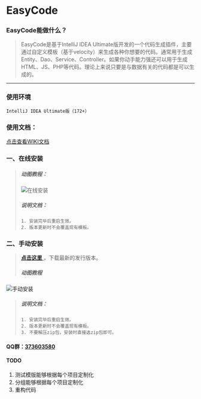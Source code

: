 # EasyCode

### EasyCode能做什么？

> EasyCode是基于IntelliJ IDEA Ultimate版开发的一个代码生成插件，主要通过自定义模板（基于velocity）来生成各种你想要的代码。通常用于生成Entity、Dao、Service、Controller。如果你动手能力强还可以用于生成HTML、JS、PHP等代码。理论上来说只要是与数据有关的代码都是可以生成的。
---
### 使用环境
`IntelliJ IDEA Ultimate版（172+）`

### 使用文档：
[点击查看WIKI文档](https://gitee.com/makejava/EasyCode/wikis/pages)

### 一、在线安装
> ##### 动图教程：
> ![在线安装](../../raw/master/%E6%95%99%E7%A8%8B%E5%9B%BE%E7%89%87/1-1/%E5%9C%A8%E7%BA%BF%E5%AE%89%E8%A3%85.gif "在线安装")
> ##### 说明文档：
> ``` 说明文档：
> 1. 安装完毕后重启生效。
> 2. 版本更新时不会覆盖现有模板。
> ```

### 二、手动安装
> [ **点击这里** ](../../releases)，下载最新的发行版本。
> ##### 动图教程
![手动安装](../../raw/master/%E6%95%99%E7%A8%8B%E5%9B%BE%E7%89%87/1-1/%E6%9C%AC%E5%9C%B0%E5%AE%89%E8%A3%85.gif "手动安装")
> ##### 说明文档：
> ``` 说明文档：
> 1. 安装完毕后重启生效。
> 2. 版本更新时不会覆盖现有模板。
> 3. 不要解压zip包，安装时直接选zip包即可。
> ```  

#### QQ群：[373603580](https://shang.qq.com/wpa/qunwpa?idkey=4d495321e527ec2ce459c0d0d6320414cd9677d92d5287df831d4e1c4ec09740)

#### TODO
1. 测试模版能够根据每个项目定制化
2. 分组能够根据每个项目定制化
3. 重构代码
